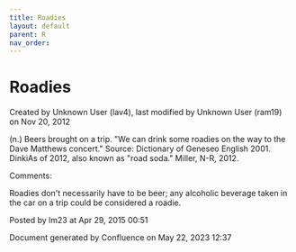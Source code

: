 ```yaml
---
title: Roadies
layout: default
parent: R
nav_order:
---
```


# Roadies

Created by  Unknown User (lav4), last modified by  Unknown User (ram19) on Nov 20, 2012

(n.) Beers brought on a trip. &quot;We can drink some roadies on the way to the Dave Matthews concert.&quot; Source: Dictionary of Geneseo English 2001. DinkiAs of 2012, also known as &quot;road soda.&quot; Miller, N-R, 2012.

Comments:

Roadies don't necessarily have to be beer; any alcoholic beverage taken in the car on a trip could be considered a roadie. 

Posted by lm23 at Apr 29, 2015 00:51

Document generated by Confluence on May 22, 2023 12:37


